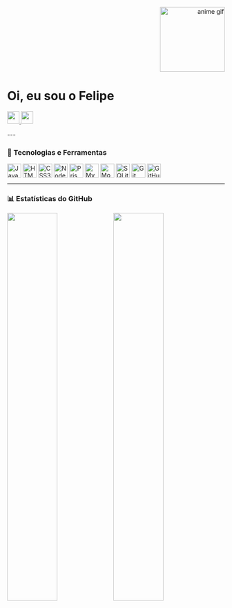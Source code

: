 <!-- GIF de anime no canto direito -->
<p align="right">
  <img src="https://cdn.discordapp.com/attachments/1217648089414766623/1359197552708292711/Pokemon_Eating_GIF.gif?ex=67f69add&is=67f5495d&hm=5e8b831e717e1af4970a7a578e53754ceb85ac05006c19bf21429721ec8c3a29&" width="150" alt="anime gif">
</p>

<div id="toc">
  <ul align="left" style="list-style: none">
    <summary>
      <h1>Oi, eu sou o Felipe</h1>
    </summary>
  </ul>
</div>

<p align="left">
  <a href="https://github.com/Porsi4" target="_blank">
    <img src="https://img.shields.io/badge/GitHub-100000?logo=github&logoColor=white" height="28">
  </a> 
  <a href="https://www.instagram.com/felps1891" target="_blank">
    <img src="https://img.shields.io/badge/Instagram-E4405F?style=for-the-badge&logo=instagram&logoColor=white" height="28">
  </a>
</p>
---

### 🧠 Tecnologias e Ferramentas

<div style="display: flex; flex-wrap: wrap; gap: 4px; justify-content: left;">
  <img src="https://cdn.jsdelivr.net/gh/devicons/devicon/icons/javascript/javascript-original.svg" height="32" alt="JavaScript">
  <img src="https://cdn.jsdelivr.net/gh/devicons/devicon/icons/html5/html5-original.svg" height="32" alt="HTML5">
  <img src="https://cdn.jsdelivr.net/gh/devicons/devicon/icons/css3/css3-original.svg" height="32" alt="CSS3">
  <img src="https://cdn.jsdelivr.net/gh/devicons/devicon/icons/nodejs/nodejs-original.svg" height="32" alt="Node.js">
  <img src="https://cdn.jsdelivr.net/gh/devicons/devicon/icons/prisma/prisma-original.svg" height="32" alt="Prisma">
  <img src="https://cdn.jsdelivr.net/gh/devicons/devicon/icons/mysql/mysql-original.svg" height="32" alt="MySQL">
  <img src="https://cdn.jsdelivr.net/gh/devicons/devicon/icons/mongodb/mongodb-original.svg" height="32" alt="MongoDB">
  <img src="https://cdn.jsdelivr.net/gh/devicons/devicon/icons/sqlite/sqlite-original.svg" height="32" alt="SQLite">
  <img src="https://cdn.jsdelivr.net/gh/devicons/devicon/icons/git/git-original.svg" height="32" alt="Git">
  <img src="https://cdn.jsdelivr.net/gh/devicons/devicon/icons/github/github-original.svg" height="32" alt="GitHub">
</div>

---

### 📊 Estatísticas do GitHub

<div align="left">
  <img width="48%" src="https://github-readme-stats.vercel.app/api?username=Porsi4&show_icons=true&theme=dark&hide_border=true" />
  <img width="48%" src="https://github-readme-stats.vercel.app/api/top-langs?username=Porsi4&theme=dark&cache_seconds=1800&border_radius=4&hide_title=false&layout=compact&langs_count=5&card_width=400&hide_progress=false&hide_border=true" />
</div>
